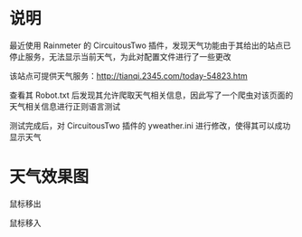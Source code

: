 # 说明

最近使用 Rainmeter 的 CircuitousTwo 插件，发现天气功能由于其给出的站点已停止服务，无法显示当前天气，为此对配置文件进行了一些更改

该站点可提供天气服务：http://tianqi.2345.com/today-54823.htm

查看其 Robot.txt 后发现其允许爬取天气相关信息，因此写了一个爬虫对该页面的天气相关信息进行正则语言测试

测试完成后，对 CircuitousTwo 插件的 yweather.ini 进行修改，使得其可以成功显示天气

# 天气效果图

鼠标移出

鼠标移入
